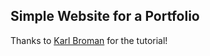 ## Simple Website for a Portfolio

Thanks to [Karl Broman](https://github.com/kbroman) for the tutorial!
<br/>
